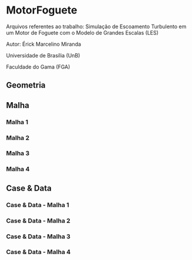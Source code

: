 # MotorFoguete
Arquivos referentes ao trabalho: Simulação de Escoamento Turbulento em um Motor de Foguete com o Modelo de Grandes Escalas (LES)


Autor: Érick Marcelino Miranda

Universidade de Brasília (UnB)

Faculdade do Gama (FGA)

## Geometria


## Malha

### Malha 1

### Malha 2

### Malha 3

### Malha 4

## Case & Data

### Case & Data - Malha 1

### Case & Data - Malha 2

### Case & Data - Malha 3

### Case & Data - Malha 4

